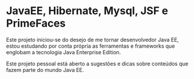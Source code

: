 # JavaEE, Hibernate, Mysql, JSF e PrimeFaces

Este projeto iniciou-se do desejo de me tornar desenvolvedor Java EE, estou estudando por conta própria as ferramentas e frameworks que englobam a tecnologia Java Enterprise Edition.

Este projeto pessoal está aberto a sugestões e dicas sobre conteúdos que fazem parte do mundo Java EE.
